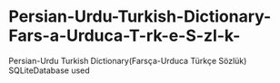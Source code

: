 # Persian-Urdu-Turkish-Dictionary-Fars-a-Urduca-T-rk-e-S-zl-k-
Persian-Urdu Turkish Dictionary(Farsça-Urduca Türkçe Sözlük) SQLiteDatabase used
